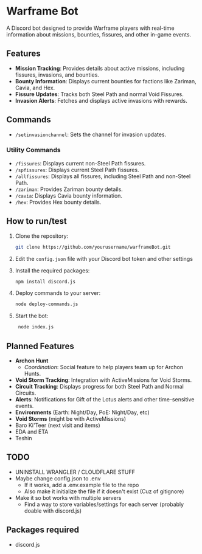 # Warframe Bot

A Discord bot designed to provide Warframe players with real-time information about missions, bounties, fissures, and other in-game events.

## Features

- **Mission Tracking**: Provides details about active missions, including fissures, invasions, and bounties.
- **Bounty Information**: Displays current bounties for factions like Zariman, Cavia, and Hex.
- **Fissure Updates**: Tracks both Steel Path and normal Void Fissures.
- **Invasion Alerts**: Fetches and displays active invasions with rewards.

## Commands

- `/setinvasionchannel`: Sets the channel for invasion updates.

### Utility Commands

- `/fissures`: Displays current non-Steel Path fissures.
- `/spfissures`: Displays current Steel Path fissures.
- `/allfissures`: Displays all fissures, including Steel Path and non-Steel Path.
- `/zariman`: Provides Zariman bounty details.
- `/cavia`: Displays Cavia bounty information.
- `/hex`: Provides Hex bounty details.

## How to run/test

1. Clone the repository:

   ```bash
   git clone https://github.com/yourusername/warframeBot.git
   ```

2. Edit the `config.json` file with your Discord bot token and other settings

3. Install the required packages:

   ```bash
   npm install discord.js
   ```

4. Deploy commands to your server:

   ```bash
   node deploy-commands.js
   ```

5. Start the bot:
   ```bash
    node index.js
   ```

## Planned Features

- **Archon Hunt**
  - _Coordination_: Social feature to help players team up for Archon Hunts.
- **Void Storm Tracking**: Integration with ActiveMissions for Void Storms.
- **Circuit Tracking**: Displays progress for both Steel Path and Normal Circuits.
- **Alerts**: Notifications for Gift of the Lotus alerts and other time-sensitive events.
- **Environments** (Earth: Night/Day, PoE: Night/Day, etc)
- **Void Storms** (might be with ActiveMissions)
- Baro Ki'Teer (next visit and items)
- EDA and ETA
- Teshin

## TODO

- UNINSTALL WRANGLER / CLOUDFLARE STUFF
- Maybe change config.json to .env
  - If it works, add a .env.example file to the repo
  - Also make it initialize the file if it doesn't exist (Cuz of gitignore)
- Make it so bot works with multiple servers
  - Find a way to store variables/settings for each server (probably doable with discord.js)

## Packages required

- discord.js
